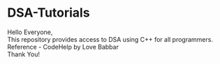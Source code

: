 # DSA-Tutorials
Hello Everyone,
<br>
This repository provides access to DSA using C++ for all programmers.
<br>
Reference - CodeHelp by Love Babbar
<br>
Thank You!
